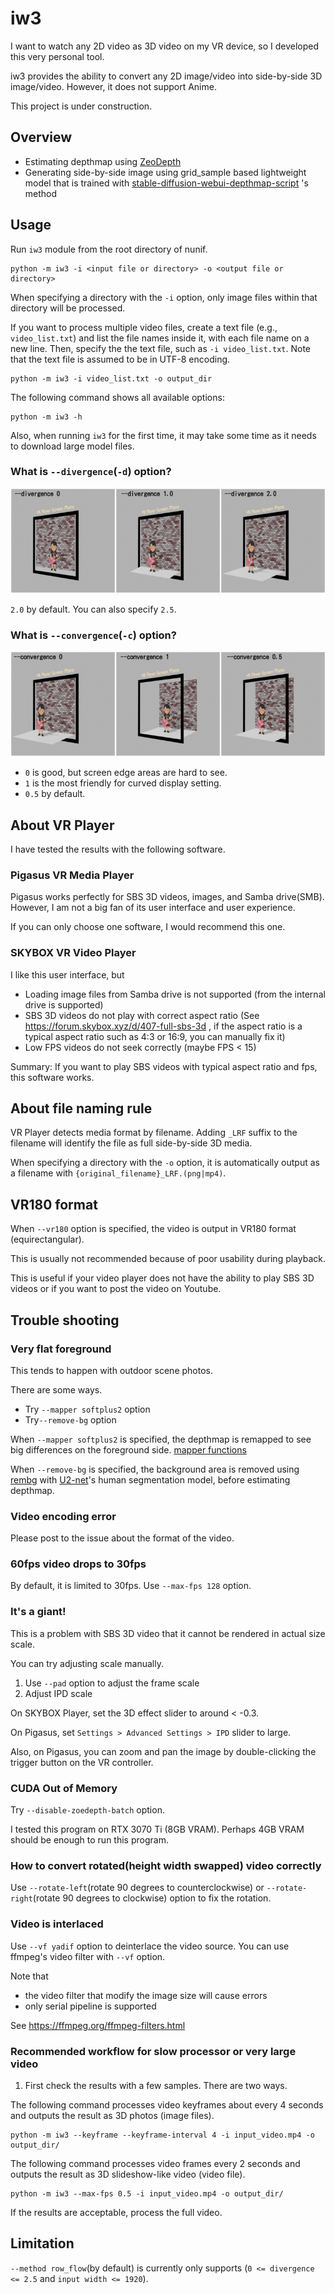 # iw3

I want to watch any 2D video as 3D video on my VR device, so I developed this very personal tool.

iw3 provides the ability to convert any 2D image/video into side-by-side 3D image/video. However, it does not support Anime.

This project is under construction.

## Overview

- Estimating depthmap using [ZeoDepth](https://github.com/isl-org/ZoeDepth)
- Generating side-by-side image using grid_sample based lightweight model that is trained with [stable-diffusion-webui-depthmap-script](https://github.com/thygate/stable-diffusion-webui-depthmap-script) 's method

## Usage

Run `iw3` module from the root directory of nunif.

```
python -m iw3 -i <input file or directory> -o <output file or directory>
```

When specifying a directory with the `-i` option, only image files within that directory will be processed.

If you want to process multiple video files, create a text file (e.g., `video_list.txt`) and list the file names inside it, with each file name on a new line. Then, specify the the text file, such as `-i video_list.txt`. Note that the text file is assumed to be in UTF-8 encoding.

```
python -m iw3 -i video_list.txt -o output_dir
```

The following command shows all available options:
```
python -m iw3 -h
```

Also, when running `iw3` for the first time, it may take some time as it needs to download large model files.

### What is `--divergence`(`-d`) option?

![divergence option](figure/divergence.png)

`2.0` by default. You can also specify `2.5`.

### What is `--convergence`(`-c`) option?

![convergence option](figure/convergence.png)

- `0` is good, but screen edge areas are hard to see.
- `1` is the most friendly for curved display setting.
- `0.5` by default.

## About VR Player

I have tested the results with the following software.

### Pigasus VR Media Player

Pigasus works perfectly for SBS 3D videos, images, and Samba drive(SMB).
However, I am not a big fan of its user interface and user experience.

If you can only choose one software, I would recommend this one.

### SKYBOX VR Video Player

I like this user interface, but 

- Loading image files from Samba drive is not supported (from the internal drive is supported)
- SBS 3D videos do not play with correct aspect ratio (See https://forum.skybox.xyz/d/407-full-sbs-3d , if the aspect ratio is a typical aspect ratio such as 4:3 or 16:9, you can manually fix it)
- Low FPS videos do not seek correctly (maybe FPS < 15)

Summary: If you want to play SBS videos with typical aspect ratio and fps, this software works.

## About file naming rule

VR Player detects media format by filename.
Adding `_LRF` suffix to the filename will identify the file as full side-by-side 3D media.

When specifying a directory with the `-o` option, it is automatically output as a filename with `{original_filename}_LRF.(png|mp4)`.

## VR180 format

When `--vr180` option is specified, the video is output in VR180 format (equirectangular).

This is usually not recommended because of poor usability during playback.

This is useful if your video player does not have the ability to play SBS 3D videos or if you want to post the video on Youtube.

## Trouble shooting

### Very flat foreground

This tends to happen with outdoor scene photos.

There are some ways.
- Try `--mapper softplus2` option
- Try`--remove-bg` option

When `--mapper softplus2` is specified, the depthmap is remapped to see big differences on the foreground side. [mapper functions](https://github.com/nagadomi/nunif/assets/287255/0071a65a-62ff-4928-850c-0ad22bceba41)

When `--remove-bg` is specified, the background area is removed using [rembg](https://github.com/danielgatis/rembg) with [U2-net](https://github.com/xuebinqin/U-2-Net)'s human segmentation model, before estimating depthmap.

### Video encoding error

Please post to the issue about the format of the video.

### 60fps video drops to 30fps

By default, it is limited to 30fps.
Use `--max-fps 128` option.

### It's a giant!

This is a problem with SBS 3D video that it cannot be rendered in actual size scale.

You can try adjusting scale manually.

1. Use `--pad` option to adjust the frame scale
2. Adjust IPD scale 

On SKYBOX Player, set the 3D effect slider to around < -0.3.

On Pigasus, set `Settings > Advanced Settings > IPD` slider to large.

Also, on Pigasus, you can zoom and pan the image by double-clicking the trigger button on the VR controller.

### CUDA Out of Memory

Try `--disable-zoedepth-batch` option.

I tested this program on RTX 3070 Ti (8GB VRAM).
Perhaps 4GB VRAM should be enough to run this program.

### How to convert rotated(height width swapped) video correctly

Use `--rotate-left`(rotate 90 degrees to counterclockwise) or `--rotate-right`(rotate 90 degrees to clockwise) option to fix the rotation.

### Video is interlaced

Use `--vf yadif` option to deinterlace the video source.
You can use ffmpeg's video filter with `--vf` option.

Note that
- the video filter that modify the image size will cause errors
- only serial pipeline is supported

See https://ffmpeg.org/ffmpeg-filters.html

### Recommended workflow for slow processor or very large video

1. First check the results with a few samples. There are two ways.

The following command processes video keyframes about every 4 seconds and outputs the result as 3D photos (image files).
```
python -m iw3 --keyframe --keyframe-interval 4 -i input_video.mp4 -o output_dir/
```

The following command processes video frames every 2 seconds and outputs the result as 3D slideshow-like video (video file).
```
python -m iw3 --max-fps 0.5 -i input_video.mp4 -o output_dir/
```

If the results are acceptable, process the full video.

## Limitation

`--method row_flow`(by default) is currently only supports (`0 <= divergence <= 2.5` and `input width <= 1920`).
